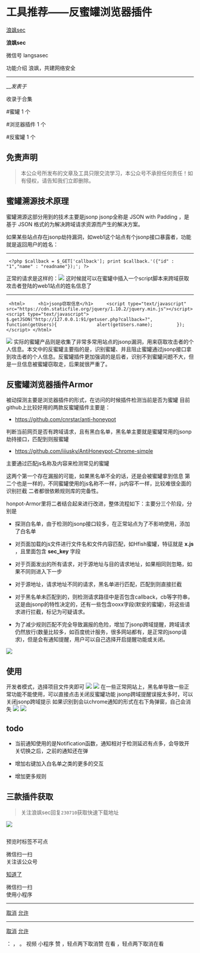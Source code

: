 #  工具推荐——反蜜罐浏览器插件

[ 浪飒sec ](javascript:void\(0\);)

**浪飒sec** ![]()

微信号 langsasec

功能介绍 浪飒，共建网络安全

____

___发表于_

收录于合集

#蜜罐 1 个

#浏览器插件 1 个

#反蜜罐 1 个

## 免责声明

> 本公众号所发布的文章及工具只限交流学习，本公众号不承担任何责任！如有侵权，请告知我们立即删除。

## 蜜罐溯源技术原理

蜜罐溯源这部分用到的技术主要是jsonp jsonp全称是 JSON with Padding ，是基于 JSON
格式的为解决跨域请求资源而产生的解决方案。

如果某些站点存在jsonp劫持漏洞，如web1这个站点有个jsonp接口暴露者，功能就是返回用户的姓名：

  *   *   *   * 

    
    
     <?php $callback = $_GET['callback']; print $callback.'({"id" : "1","name" : "readname"});'; ?>

正常的请求是这样的：![](https://raw.githubusercontent.com/tuchuang9/tc1/refs/heads/main/public/20230714175547.png)
这时候就可以在蜜罐中插入一个script脚本来跨域获取攻击者登陆的web1站点的姓名信息了

  *   *   *   *   *   *   *   *   * 

    
    
     <html>     <h1>jsonp窃取信息</h1>     <script type="text/javascript" src="https://cdn.staticfile.org/jquery/1.10.2/jquery.min.js"></script>     <script type="text/javascript">         $.getJSON("http://127.0.0.1:91/getuser.php?callback=?", function(getUsers){               alert(getUsers.name);         });</script> </html>

![](https://raw.githubusercontent.com/tuchuang9/tc1/refs/heads/main/public/20230714175548.png)
实际的蜜罐产品则是收集了非常多常用站点的jsonp漏洞，用来窃取攻击者的个人信息。本文中的反蜜罐主要指的是，识别蜜罐、并且阻止蜜罐通过jsonp接口拿到攻击者的个人信息。反蜜罐插件更加强调的是后者，识别不到蜜罐问题不大，但是一旦信息被蜜罐窃取走，后果就很严重了。

## 反蜜罐浏览器插件Armor

被动探测主要是浏览器插件的形式，在访问的时候插件检测当前是否为蜜罐 目前github上比较好用的两款反蜜罐插件主要是：

  * https://github.com/cnrstar/anti-honeypot

判断当前网页是否有跨域请求，且有黑白名单，黑名单主要就是蜜罐常用的jsonp劫持接口，匹配到则报蜜罐

  * https://github.com/iiiusky/AntiHoneypot-Chrome-simple

主要通过匹配js名称及内容来检测常见的蜜罐

这两个第一个存在漏报的可能，如果黑名单不全的话，还是会被蜜罐拿到信息 第二个也是一样的，不同蜜罐使用的js名称不一样，js内容不一样，比较难很全面的识别拦截
二者都很依赖规则库的完备性。

honpot-Armor里将二者结合起来进行改进，整体流程如下：主要分三个阶段，分别是

  * 探测白名单，由于检测的jsonp接口较多，在正常站点为了不影响使用，添加了白名单

  * 对页面加载的js文件进行文件名和文件内容匹配，如Hfish蜜罐，特征就是 **x.js** ，且里面包含 **sec_key** 字段

  * 对于页面发出的所有请求，对于源地址与目的请求地址，如果相同则忽略，如果不同则进入下一步

  * 对于源地址，请求地址不同的请求，黑名单进行匹配，匹配到则直接拦截

  * 对于黑名单未匹配到的，则检测请求路径中是否包含callback，cb等字符串，这是由jsonp的特性决定的，还有一些包含ooxx字段(默安的蜜罐)，将这些请求进行拦截，标记为可疑请求。

  * 为了减少规则匹配不完全导致漏报的危险，增加了jsonp跨域提醒，跨域请求仍然放行(数量比较多，如百度统计服务，很多网站都有，是正常的jsonp请求)，但是会有通知提醒，用户可以自己选择开启提醒功能或关闭。

![](https://raw.githubusercontent.com/tuchuang9/tc1/refs/heads/main/public/20230714175549.png)

## 使用

开发者模式，选择项目文件夹即可
![](https://raw.githubusercontent.com/tuchuang9/tc1/refs/heads/main/public/20230714175550.png)
![](https://raw.githubusercontent.com/tuchuang9/tc1/refs/heads/main/public/20230714175551.png)
在一些正常网站上，黑名单导致一些正常功能不能使用，可以直接点击关闭反蜜罐功能 jsonp跨域提醒误报太多时，可以关闭jsonp跨域提示
如果识别到会以chrome通知的形式在右下角弹窗，自己会消失
![](https://raw.githubusercontent.com/tuchuang9/tc1/refs/heads/main/public/20230714175552.png)
![](https://raw.githubusercontent.com/tuchuang9/tc1/refs/heads/main/public/20230714175553.png)

## todo

  * 当前通知使用的是Notification函数，通知相对于检测延迟有点多，会导致开关切换之后，之前的通知还在弹

  * 增加右键加入白名单之类的更多的交互

  * 增加更多规则

## 三款插件获取

> 关注浪飒sec回复`230710`获取快速下载地址

![](https://raw.githubusercontent.com/tuchuang9/tc1/refs/heads/main/public/20230714175554.png)

![]()

预览时标签不可点

微信扫一扫  
关注该公众号

[知道了](javascript:;)

微信扫一扫  
使用小程序

****

[取消](javascript:void\(0\);) [允许](javascript:void\(0\);)

****

[取消](javascript:void\(0\);) [允许](javascript:void\(0\);)

： ， 。   视频 小程序 赞 ，轻点两下取消赞 在看 ，轻点两下取消在看

